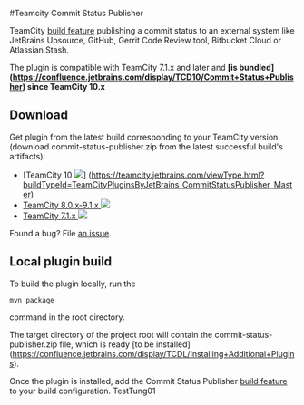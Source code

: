 #Teamcity Commit Status Publisher


TeamCity [build feature](https://confluence.jetbrains.com/display/TCDL/Adding+Build+Features) publishing a commit status to an external
system like JetBrains Upsource, GitHub, Gerrit Code Review tool, Bitbucket Cloud or
Atlassian Stash.

The plugin is compatible with TeamCity 7.1.x and later and **[is bundled] (https://confluence.jetbrains.com/display/TCD10/Commit+Status+Publisher) since TeamCity 10.x**

## Download
Get plugin from the latest build corresponding to your TeamCity version (download commit-status-publisher.zip from the latest successful build's artifacts):
- [TeamCity 10 ![](http://teamcity.jetbrains.com/app/rest/builds/buildType:TeamCityPluginsByJetBrains_CommitStatusPublisher_Master/statusIcon)] (https://teamcity.jetbrains.com/viewType.html?buildTypeId=TeamCityPluginsByJetBrains_CommitStatusPublisher_Master)
- [TeamCity 8.0.x-9.1.x ![](http://teamcity.jetbrains.com/app/rest/builds/buildType:TeamCityPluginsByJetBrains_CommitStatusPublisher_91/statusIcon)](https://teamcity.jetbrains.com/viewType.html?buildTypeId=TeamCityPluginsByJetBrains_CommitStatusPublisher_91) 
- [TeamCity 7.1.x ![](http://teamcity.jetbrains.com/app/rest/builds/buildType:TeamCityPluginsByJetBrains_Unsorted_CommitStatusPublisher71/statusIcon)](http://teamcity.jetbrains.com/viewType.html?buildTypeId=TeamCityPluginsByJetBrains_CommitStatusPublisher_71) 

Found a bug? File [an issue](https://youtrack.jetbrains.com/newIssue?project=TW&clearDraft=true&c=Assignee+neverov&c=Subsystem+plugins%3A+other&c=tag+plugin_statusPublisher).

## Local plugin build

To build the plugin locally, run the
```
mvn package
```
command in the root directory.

The target directory of the project root will contain the
commit-status-publisher.zip file, which is ready [to be installed]
(https://confluence.jetbrains.com/display/TCDL/Installing+Additional+Plugins).

Once the plugin is installed, add the Commit Status Publisher  [build feature](https://confluence.jetbrains.com/display/TCDL/Adding+Build+Features) to your build configuration.
TestTung01
